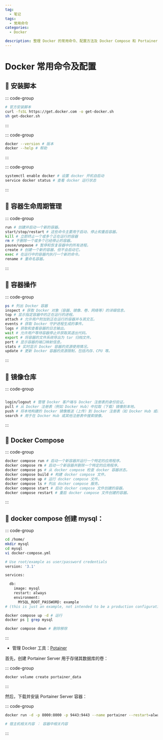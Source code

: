 ```yaml
---
tag:
  - 笔记
tags:
  - 常用命令
categories:
  - Docker

description: 整理 Docker 的常用命令、配置方法及 Docker Compose 和 Portainer 的基础用法，便于日常开发和运维参考。
---
```


# Docker 常用命令及配置

## 🎋 安装脚本

::: code-group

```sh
# 官方安装脚本
curl -fsSL https://get.docker.com -o get-docker.sh
sh get-docker.sh
```

:::

::: code-group

```sh
docker --version # 版本
docker --help # 帮助
```

:::

::: code-group

```sh
systemctl enable docker # 设置 docker 开机自启动
service docker status # 查看 docker 运行状态
```

:::

## 🎋 容器生命周期管理

::: code-group

```sh
run # 创建并启动一个新的容器。
start/stop/restart # 这些命令主要用于启动、停止和重启容器。
kill # 立即终止一个或多个正在运行的容器
rm # 于删除一个或多个已经停止的容器。
pause/unpause # 暂停和恢复容器中的所有进程。
create # 创建一个新的容器，但不会启动它。
exec # 在运行中的容器内执行一个新的命令。
rename # 重命名容器。
```

:::

## 🎋 容器操作

::: code-group

```sh
ps # 列出 Docker 容器
inspect # 获取 Docker 对象（容器、镜像、卷、网络等）的详细信息。
top # 显示指定容器中的正在运行的进程。
attach # 允许用户附加到正在运行的容器并与其交互。
events # 获取 Docker 守护进程生成的事件。
logs # 获取和查看容器的日志输出。
wait # 允许用户等待容器停止并获取其退出代码。
export # 将容器的文件系统导出为 tar 归档文件。
port # 显示容器的端口映射信息。
stats # 实时显示 Docker 容器的资源使用情况。
update # 更新 Docker 容器的资源限制，包括内存、CPU 等。
```

:::

## 🎋 镜像仓库

::: code-group

```sh

login/logout # 管理 Docker 客户端与 Docker 注册表的身份验证。
pull # 从 Docker 注册表（例如 Docker Hub）中拉取（下载）镜像到本地。
push # 将本地构建的 Docker 镜像推送（上传）到 Docker 注册表（如 Docker Hub 或私有注册表）。
search # 用于在 Docker Hub 或其他注册表中搜索镜像。
```

:::

## 🎋 Docker Compose

::: code-group

```sh
docker compose run # 启动一个新容器并运行一个特定的应用程序。
docker compose rm # 启动一个新容器并删除一个特定的应用程序。
docker compose ps # 从 docker compose 检查 docker 容器状态。
docker compose build # 构建 docker compose 文件。
docker compose up # 运行 docker compose 文件。
docker compose ls # 列出 docker compose 服务。
docker compose start # 启动 docker compose 文件创建的容器。
docker compose restart # 重启 docker compose 文件创建的容器。
```

:::

## 🎋 docker compose 创建 mysql：

::: code-group

```sh
cd /home/
mkdir mysql
cd mysql
vi docker-compose.yml

# Use root/example as user/password credentials
version: '3.1'

services:

  db:
    image: mysql
    restart: always
    environment:
      MYSQL_ROOT_PASSWORD: example
# (this is just an example, not intended to be a production configuration)

docker compose up -d # 运行
docker ps | grep mysql

docker compose down # 删除移除
```

:::

- 管理 Docker 工具：[Potainer](https://docs.portainer.io/start/install-ce/server/docker/linux)

首先，创建 Portainer Server 用于存储其数据库的卷：

::: code-group

```sh
docker volume create portainer_data
```

:::

然后，下载并安装 Portainer Server 容器：

::: code-group

```sh
docker run -d -p 8000:8000 -p 9443:9443 --name portainer --restart=always -v /var/run/docker.sock:/var/run/docker.sock -v portainer_data:/data portainer/portainer-ce:latest

# 宿主机相关内容 ： 容器中相关内容
```

:::
